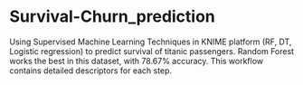 # Survival-Churn_prediction
Using Supervised Machine Learning Techniques in KNIME platform (RF, DT, Logistic regression) to predict survival of titanic passengers.
Random Forest works the best in this dataset, with 78.67% accuracy. This workflow contains detailed descriptors for each step.
